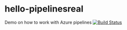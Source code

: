 # hello-pipelinesreal
Demo on how to work with Azure pipelines
[![Build Status](https://dev.azure.com/annamalai2k11/hello-pipelines/_apis/build/status/annamalai2k11.hello-pipelinesreal?branchName=master)](https://dev.azure.com/annamalai2k11/hello-pipelines/_build/latest?definitionId=1&branchName=master)